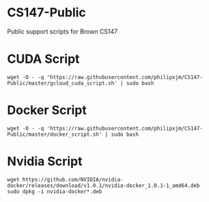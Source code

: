 # CS147-Public
Public support scripts for Brown CS147

# CUDA Script

``` Shell
wget -O - -q 'https://raw.githubusercontent.com/philipxjm/CS147-Public/master/gcloud_cuda_script.sh' | sudo bash
```
# Docker Script

``` Shell
wget -O - -q 'https://raw.githubusercontent.com/philipxjm/CS147-Public/master/docker_script.sh' | sudo bash
```
# Nvidia Script

``` Shell
wget https://github.com/NVIDIA/nvidia-docker/releases/download/v1.0.1/nvidia-docker_1.0.1-1_amd64.deb
sudo dpkg -i nvidia-docker*.deb
```
